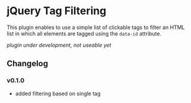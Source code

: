jQuery Tag Filtering
====================

This plugin enables to use a simple list of clickable tags to filter an HTML list in which all elements are tagged using the ``data-id`` attribute.

*plugin under development, not useable yet*

Changelog
---------
### v0.1.0
- added filtering based on single tag
